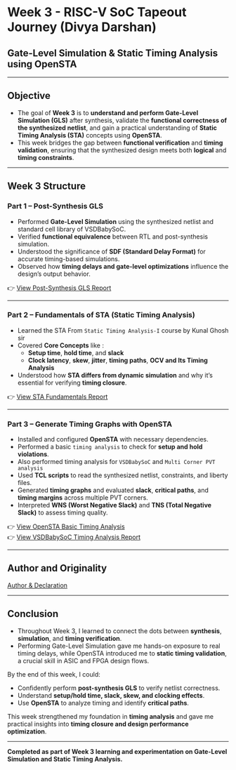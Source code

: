 # Week 3 - RISC-V SoC Tapeout Journey (Divya Darshan)
## Gate-Level Simulation & Static Timing Analysis using OpenSTA
---

## Objective

- The goal of **Week 3** is to **understand and perform Gate-Level Simulation (GLS)** after synthesis, validate the **functional correctness of the synthesized netlist**, and gain a practical understanding of **Static Timing Analysis (STA)** concepts using **OpenSTA**.  
- This week bridges the gap between **functional verification** and **timing validation**, ensuring that the synthesized design meets both **logical** and **timing constraints**.

---

## Week 3 Structure

### **Part 1 – Post-Synthesis GLS**

- Performed **Gate-Level Simulation** using the synthesized netlist and standard cell library of VSDBabySoC.
- Verified **functional equivalence** between RTL and post-synthesis simulation.
- Understood the significance of **SDF (Standard Delay Format)** for accurate timing-based simulations.
- Observed how **timing delays and gate-level optimizations** influence the design’s output behavior.

 👉 [View Post-Synthesis GLS Report](Part%201%20–%20Post-Synthesis%20GLS/)

---

### **Part 2 – Fundamentals of STA (Static Timing Analysis)**

- Learned the STA From `Static Timing Analysis-I` course by Kunal Ghosh sir 
- Covered **Core Concepts** like :
  - **Setup time**, **hold time**, and **slack**
  - **Clock latency**, **skew**, **jitter**, **timing paths**, **OCV and Its Timing Analysis**
- Understood how **STA differs from dynamic simulation** and why it’s essential for verifying **timing closure**.

👉 [View STA Fundamentals Report](Part%202%20-%20Fundamentals%20of%20Static%20Timing%20Analysis%20(STA)/)

---

###  **Part 3 – Generate Timing Graphs with OpenSTA**

- Installed and configured **OpenSTA** with necessary dependencies.
- Performed a basic `timing analysis` to check for **setup and hold violations**.
- Also performed timing analysis for `VSDBabySoC` and `Multi Corner PVT analysis`
- Used **TCL scripts** to read the synthesized netlist, constraints, and liberty files.
- Generated **timing graphs** and evaluated **slack**, **critical paths**, and **timing margins** across multiple PVT corners.
- Interpreted **WNS (Worst Negative Slack)** and **TNS (Total Negative Slack)** to assess timing quality.

👉 [View OpenSTA Basic Timing Analysis](Part%203%20–%20Generate%20Timing%20Graphs%20with%20OpenSTA/Timing_Analysis.md)  
👉 [View VSDBabySoC Timing Analysis Report](Part%203%20–%20Generate%20Timing%20Graphs%20with%20OpenSTA/VSDBabySoC_Timing_Analysis.md)

---

##  Author and Originality

[Author & Declaration](author.md)

---

## Conclusion

- Throughout Week 3, I learned to connect the dots between **synthesis**, **simulation**, and **timing verification**.  
- Performing Gate-Level Simulation gave me hands-on exposure to real timing delays, while OpenSTA introduced me to **static timing validation**, a crucial skill in ASIC and FPGA design flows.  

By the end of this week, I could:
- Confidently perform **post-synthesis GLS** to verify netlist correctness.  
- Understand **setup/hold time, slack, skew, and clocking effects**.  
- Use **OpenSTA** to analyze timing and identify **critical paths**.  

This week strengthened my foundation in **timing analysis** and gave me practical insights into **timing closure and design performance optimization**.

---

**Completed as part of Week 3 learning and experimentation on Gate-Level Simulation and Static Timing Analysis.**
